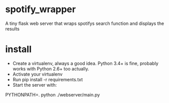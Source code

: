 # spotify_wrapper
A tiny flask web server that wraps spotifys search function and displays the results

# install
 - Create a virtualenv, always a good idea. Python 3.4+ is fine, probably works with Python 2.6+ too actually.
 - Activate your virtualenv
 - Run pip install -r requirements.txt
 - Start the server with:

PYTHONPATH=. python ./webserver/main.py